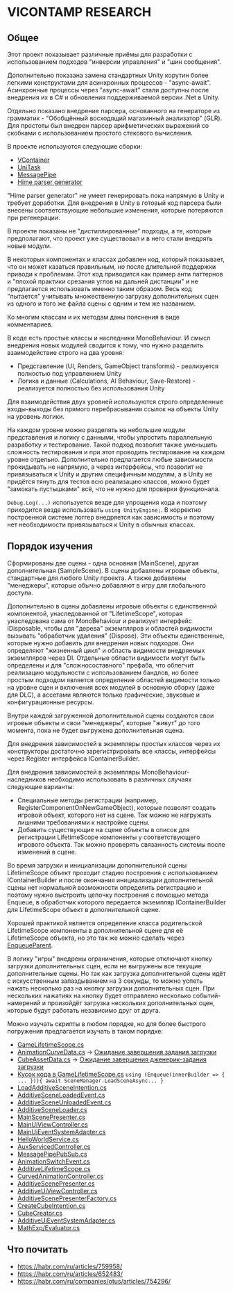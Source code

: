 # VICONTAMP RESEARCH

## Общее

Этот проект показывает различные приёмы для разработки с использованием подходов "инверсии управления" и "шин сообщения".

Дополнительно показана замена стандартных Unity корутин более легкими конструктами для асинхронных процессов - "async-await".
Асинхронные процессы через "async-await" стали доступны после внедрения их в C# и обновления поддерживаемой версии .Net в Unity.

Отдельно показано внедрение парсера, основанного на генераторе из грамматик - "Обобщённый восходящий магазинный анализатор" (GLR).
Для простоты был внедрен парсер арифметических выражений со скобками с использованием простого стекового вычисления.

В проекте используются следующие сборки:

* [VContainer](https://vcontainer.hadashikick.jp)
* [UniTask](https://github.com/Cysharp/UniTask)
* [MessagePipe](https://github.com/Cysharp/MessagePipe#unity)
* [Hime parser generator](https://cenotelie.fr/projects/hime)

"Hime parser generator" не умеет генерировать пока напрямую в Unity и требует доработки.
Для внедрения в Unity в готовый код парсера были внесены соответствующие небольшие изменения, которые потеряются при регенерации.

В проекте показаны не "дистиллированные" подходы, а те, которые предполагают, что проект уже существовал и в него стали внедрять новые модули.

В некоторых компонентах и классах добавлен код, который показывает, что он может казаться правильным, но после длительной поддержки приводи к проблемам.
Этот код приводится как пример анти паттернов и "плохой практики срезания углов на дальней дистанции" и не предлагается использовать именно таким образом.
Весь код "пытается" учитывать множественную загрузку дополнительных сцен из одного и того же файла сцены с одним и тем же названием.

Ко многим классам и их методам даны пояснения в виде комментариев.

В коде есть простые классы и наследники MonoBehaviour. И смысл внедрения новых модулей сводится к тому, что нужно разделить взаимодействие строго на два уровня:

* Представление (UI, Renders, GameObject transforms) - реализуется полностью под управлением Unity
* Логика и данные (Calculations, AI Behaviour, Save-Restore) - реализуется полностью без использования Unity

Для взаимодействия двух уровней используются строго определенные входы-выходы без прямого перебрасывания ссылок на объекты Unity на уровень логики.

На каждом уровне можно разделять на небольшие модули представления и логику с данными, чтобы упростить параллельную разработку и тестирование.
Такой подход позволит также уменьшить сложность тестирования и при этот проводить тестирование на каждом уровне отдельно.
Дополнительно предлагается любые зависимости прокидывать не напрямую, а через интерфейсы, что позволит не привязываться к Unity и другим специфичным модулям,
а в Unity не придётся тянуть для тестов всю реализацию классов, можно будет "замокать пустышками" всё, что не нужно для проверки функционала.

`Debug.Log(...)` используется везде для упрощения кода и поэтому приходится везде использовать `using UnityEngine;`.
В корректно построенной системе логгер внедряется как зависимость и поэтому нет необходимости привязываться к Unity в обычных классах.

## Порядок изучения

Сформированы две сцены - одна основная (MainScene), другая дополнительная (SampleScene).
В сцены добавлены игровые объекты, стандартные для любого Unity проекта. А также добавлены "менеджеры", которые обычно добавляют в игру для глобального доступа.

Дополнительно в сцены добавлены игровые объекты с единственной компонентой, унаследованной от "LifetimeScope", которая унаследована сама от MonoBehaviour и реализует интерфейс IDisposable, чтобы для "дерева" экземпляров и областей видимости вызывать "обработчик удаления" (Dispose).
Эти объекты единственные, которые нужно добавить для внедрения новых подходов. Они определяют "жизненный цикл" и область видимости внедряемых экземпляров через DI.
Отдельные области видимости могут быть определены и для "сложносоставного" префаба, что облегчит реализацию модульности с использованием бандлов,
но более простым подходом является определение областей видимости только на уровне сцен и включения всех модулей в основную сборку (даже для DLC),
а ассетами являются только графические, звуковые и конфигурационные ресурсы.

Внутри каждой загруженной дополнительной сцены создаются свои игровые объекты и свои "менеджеры", которые "живут" до того момента, пока не будет выгружена дополнительная сцена.

Для внедрения зависимостей в экземпляры простых классов через их конструкторы достаточно зарегистрировать все классы, интерфейсы через Register интерфейса IContainerBuilder.

Для внедрения зависимостей в экземпляры MonoBehaviour-наследников необходимо использовать в различных случаях следующие варианты:

* Специальные методы регистрации (например, RegisterComponentOnNewGameObject), которые позволят создать игровой объект, которого нет на сцене. Так можно не нагружать лишними требованиями к настройке сцены.
* Добавить существующие на сцене объекты в список для регистрации LifetimeScope компоненты у соответствующего игрового объекта. Так можно проверять связанность системы после изменений в сцене.

Во время загрузки и инициализации дополнительной сцены LifetimeScope объект проходит стадию построения с использованием IContainerBuilder
и после окончания инициализации дополнительной сцены нет нормальной возможности определить регистрацию и поэтому нужно выстроить цепочку построения с помощью метода Enqueue,
в обработчик которого передается экземпляр IContainerBuilder для LifetimeScope объект в дополнительной сцене.

Хорошей практикой является определение класса родительской LifetimeScope компоненты в дополнительной сцене для её LifetimeScope объекта,
но это так же можно сделать через [EnqueueParent](https://vcontainer.hadashikick.jp/scoping/generate-child-via-scene).

В логику "игры" внедрены ограничения, которые отключают кнопку загрузки дополнительных сцен, если не выгружены все текущие дополнительные сцены.
Но так как загрузка дополнительной сцены идёт с искусственным запаздыванием на 3 секунды, то можно успеть нажать несколько раз на кнопку загрузки дополнительных сцен.
При нескольких нажатиях на кнопку будет отправлено несколько событий-намерений и произойдёт загрузка нескольких дополнительных сцен, которые будут работать независимо друг от друга.

Можно изучать скрипты в любом порядке, но для более быстрого погружения предлагается изучать в таком порядке:

* [GameLifetimeScope.cs](Assets/Scripts/GameLifetimeScope.cs)
* [AnimationCurveData.cs](Assets/Scripts/AnimationCurveData.cs) -> [Ожидание завершения задания загрузки](Assets/Scripts/GameLifetimeScope.cs#L90)
* [CubeAssetData.cs](Assets/Scripts/CubeAssetData.cs) -> [Ожидание завершения дженерик-задания загрузки](Assets/Scripts/GameLifetimeScope.cs#L91)
* [Кусок кода в GameLifetimeScope.cs](Assets/Scripts/GameLifetimeScope.cs#L94) `using (Enqueue(innerBuilder => { ... })){ await SceneManager.LoadSceneAsync... }`
* [LoadAdditiveSceneIntention.cs](Assets/Scripts/LoadAdditiveSceneIntention.cs)
* [AdditiveSceneLoadedEvent.cs](Assets/Scripts/AdditiveSceneLoadedEvent.cs)
* [AdditiveSceneUnloadedEvent.cs](Assets/Scripts/AdditiveSceneUnloadedEvent.cs)
* [AdditiveSceneLoader.cs](Assets/Scripts/AdditiveSceneLoader.cs)
* [MainScenePresenter.cs](Assets/Scripts/MainScenePresenter.cs)
* [MainUiViewController.cs](Assets/Scripts/MainUiViewController.cs)
* [MainUiEventSystemAdapter.cs](Assets/Scripts/MainUiEventSystemAdapter.cs)
* [HelloWorldService.cs](Assets/Scripts/HelloWorldService.cs)
* [AuxServicedController.cs](Assets/Scripts/AuxServicedController.cs)
* [MessagePipePubSub.cs](Assets/Scripts/MessagePipePubSub.cs)
* [AnimationSwitchEvent.cs](Assets/Scripts/AnimationSwitchEvent.cs)
* [AdditiveLifetimeScope.cs](Assets/Scripts/AdditiveLifetimeScope.cs)
* [CurvedAnimationController.cs](Assets/Scripts/CurvedAnimationController.cs)
* [AdditiveScenePresenter.cs](Assets/Scripts/AdditiveScenePresenter.cs)
* [AdditiveUiViewController.cs](Assets/Scripts/AdditiveUiViewController.cs)
* [AdditiveScenePresenterFactory.cs](Assets/Scripts/AdditiveScenePresenterFactory.cs)
* [CreateCubeIntention.cs](Assets/Scripts/CreateCubeIntention.cs)
* [CubeCreator.cs](Assets/Scripts/CubeCreator.cs)
* [AdditiveUiEventSystemAdapter.cs](Assets/Scripts/AdditiveUiEventSystemAdapter.cs)
* [MathExp/Evaluator.cs](Assets/Scripts/MathExp/Evaluator.cs)

## Что почитать

* <https://habr.com/ru/articles/759958/>
* <https://habr.com/ru/articles/652483/>
* <https://habr.com/ru/companies/otus/articles/754296/>

